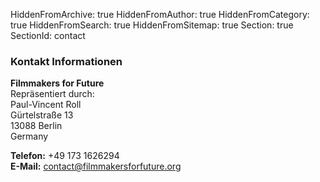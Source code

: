 HiddenFromArchive: true
HiddenFromAuthor: true
HiddenFromCategory: true
HiddenFromSearch: true
HiddenFromSitemap: true
Section: true
SectionId: contact

### Kontakt Informationen

**Filmmakers for Future**  
<span class="font-weight-light">Repräsentiert durch:</span>  
Paul-Vincent Roll  
Gürtelstraße 13  
13088 Berlin  
Germany  

**Telefon:** +49 173 1626294  
**E-Mail:** [contact@filmmakersforfuture.org](mailto:contact@filmmakersforfuture.org)
